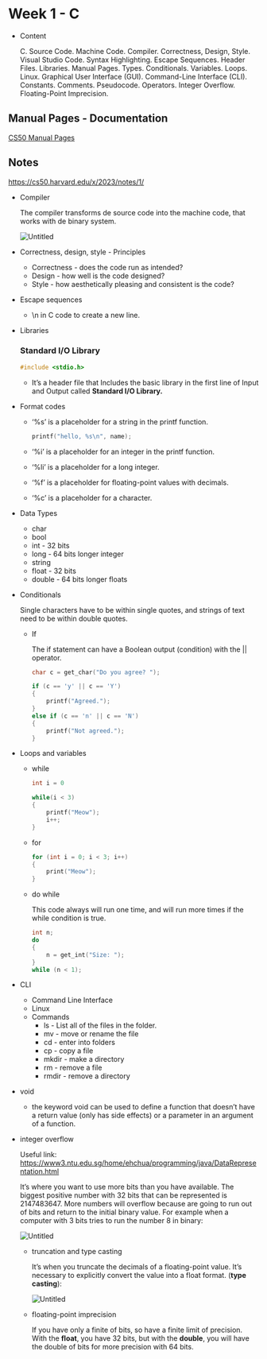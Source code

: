 # Week 1 - C

- Content
    
    C. Source Code. Machine Code. Compiler. Correctness, Design, Style. Visual Studio Code. Syntax Highlighting. Escape Sequences. Header Files. Libraries. Manual Pages. Types. Conditionals. Variables. Loops. Linux. Graphical User Interface (GUI). Command-Line Interface (CLI). Constants. Comments. Pseudocode. Operators. Integer Overflow. Floating-Point Imprecision.
    

## Manual Pages - Documentation

[CS50 Manual Pages](https://manual.cs50.io/)

## Notes

https://cs50.harvard.edu/x/2023/notes/1/

- Compiler
    
    The compiler transforms de source code into the machine code, that works with de binary system.
    
    ![Untitled](https://prod-files-secure.s3.us-west-2.amazonaws.com/7951f31a-9e83-4a4e-ba8c-d848f0871260/827e4b6a-ab91-4720-98b1-c4623f622ae1/Untitled.png)
    
- Correctness, design, style - Principles
    - Correctness - does the code run as intended?
    - Design - how well is the code designed?
    - Style - how aesthetically pleasing and consistent is the code?
- Escape sequences
    - \n in C code to create a new line.
- Libraries
    
    ### Standard I/O Library
    
    ```c
    #include <stdio.h>
    ```
    
    - It’s a header file that Includes the basic library in the first line of Input and Output called **Standard I/O Library.**
- Format codes
    - ‘%s’ is a placeholder for a string in the printf function.
        
        ```c
        printf("hello, %s\n", name);
        ```
        
    - ‘%i’ is a placeholder for an integer in the printf function.
    - ‘%li’ is a placeholder for a long integer.
    - ‘%f’ is a placeholder for floating-point values with decimals.
    - ‘%c’ is a placeholder for a character.
- Data Types
    - char
    - bool
    - int - 32 bits
    - long - 64 bits longer integer
    - string
    - float - 32 bits
    - double - 64 bits longer floats
- Conditionals
    
    Single characters have to be within single quotes, and strings of text need to be within double quotes.
    
    - If
        
        The if statement can have a Boolean output (condition) with the || operator.
        
        ```c
        char c = get_char("Do you agree? ");
        
        if (c == 'y' || c == 'Y')
        {
        	printf("Agreed.");
        }
        else if (c == 'n' || c == 'N')
        {
        	printf("Not agreed.");
        }
        ```
        
- Loops and variables
    - while
        
        ```c
        int i = 0
        
        while(i < 3)
        {
        	printf("Meow");
        	i++;
        }
        ```
        
    - for
        
        ```c
        for (int i = 0; i < 3; i++)
        {
        	print("Meow");
        }
        ```
        
    - do while
        
        This code always will run one time, and will run more times if the while condition is true.
        
        ```c
        int n;
        do
        {
        	n = get_int("Size: ");
        }
        while (n < 1);
        ```
        
- CLI
    - Command Line Interface
    - Linux
    - Commands
        - ls - List all of the files in the folder.
        - mv - move or rename the file
        - cd - enter into folders
        - cp - copy a file
        - mkdir - make a directory
        - rm - remove a file
        - rmdir - remove a directory
- void
    - the keyword void can be used to define a function that doesn’t have a return value (only has side effects) or a parameter in an argument of a function.
- integer overflow
    
    Useful link: https://www3.ntu.edu.sg/home/ehchua/programming/java/DataRepresentation.html
    
    It’s where you want to use more bits than you have available. The biggest positive number with 32 bits that can be represented is 2147483647. More numbers will overflow because are going to run out of bits and return to the initial binary value. For example when a computer with 3 bits tries to run the number 8 in binary:
    
    ![Untitled](https://prod-files-secure.s3.us-west-2.amazonaws.com/7951f31a-9e83-4a4e-ba8c-d848f0871260/e7294ce2-76cf-4367-80d5-4c9ee9ee9d75/Untitled.png)
    
    - truncation and type casting
        
        It’s when you truncate the decimals of a floating-point value. It’s necessary to explicitly convert the value into a float format. (**type casting**):
        
        ![Untitled](https://prod-files-secure.s3.us-west-2.amazonaws.com/7951f31a-9e83-4a4e-ba8c-d848f0871260/f66724a9-5257-4d05-ad51-413b7227e4a2/Untitled.png)
        
    - floating-point imprecision
        
        If you have only a finite of bits, so have a finite limit of precision. With the **float**, you have 32 bits, but with the **double**, you will have the double of bits for more precision with 64 bits.